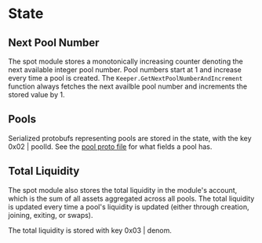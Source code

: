 # State

## Next Pool Number

The spot module stores a monotonically increasing counter denoting the next available integer pool number. Pool numbers start at 1 and increase every time a pool is created. The `Keeper.GetNextPoolNumberAndIncrement` function always fetches the next availble pool number and increments the stored value by 1.

## Pools

Serialized protobufs representing pools are stored in the state, with the key 0x02 | poolId. See the [pool proto file](../../../proto/dex/v1/pool.proto) for what fields a pool has.

## Total Liquidity

The spot module also stores the total liquidity in the module's account, which is the sum of all assets aggregated across all pools. The total liquidity is updated every time a pool's liquidity is updated (either through creation, joining, exiting, or swaps).

The total liquidity is stored with key 0x03 | denom.
